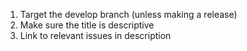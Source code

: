 1. Target the develop branch (unless making a release)
2. Make sure the title is descriptive
3. Link to relevant issues in description
